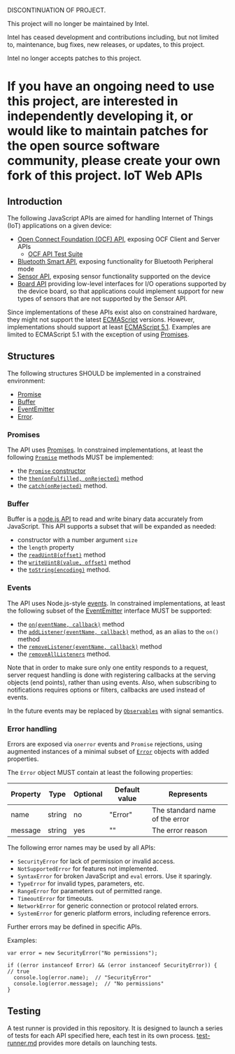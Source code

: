 DISCONTINUATION OF PROJECT.

This project will no longer be maintained by Intel.

Intel has ceased development and contributions including, but not limited to, maintenance, bug fixes, new releases, or updates, to this project. 

Intel no longer accepts patches to this project.

If you have an ongoing need to use this project, are interested in independently developing it, or would like to maintain patches for the open source software community, please create your own fork of this project. 
IoT Web APIs
============

<a name="introduction"></a>
Introduction
------------
The following JavaScript APIs are aimed for handling Internet of Things (IoT) applications on a given device:
* [Open Connect Foundation (OCF) API](./ocf/README.md), exposing OCF Client and Server APIs
  - [OCF API Test Suite](./ocf/test-suite/README.md)
* [Bluetooth Smart API](./ble/README.md), exposing functionality for Bluetooth Peripheral mode
* [Sensor API](./sensors/README.md), exposing sensor functionality supported on the device
* [Board API](./board/README.md) providing low-level interfaces for I/O operations supported by the device board, so that applications could implement support for new types of sensors that are not supported by the Sensor API.

Since implementations of these APIs exist also on constrained hardware, they might not support the latest [ECMAScript](http://www.ecma-international.org) versions. However, implementations should support at least [ECMAScript 5.1](http://www.ecma-international.org/ecma-262/5.1/). Examples are limited to ECMAScript 5.1 with the exception of using [Promises](#promise).

<a name="structures"></a>
Structures
----------
The following structures SHOULD be implemented in a constrained environment:
  - [Promise](#promise)
  - [Buffer](#buffer)
  - [EventEmitter](#events)
  - [Error](#error).

<a name="promise"></a>
### Promises
The API uses [Promises](http://www.ecma-international.org/ecma-262/6.0/#sec-promise-objects). In constrained implementations, at least the following [`Promise`](http://www.ecma-international.org/ecma-262/6.0/#sec-promise-objects) methods MUST be implemented:
- the [`Promise` constructor](http://www.ecma-international.org/ecma-262/6.0/#sec-promise-constructor)
- the [`then(onFulfilled, onRejected)`](http://www.ecma-international.org/ecma-262/6.0/#sec-promise.prototype.then) method
- the [`catch(onRejected)`](http://www.ecma-international.org/ecma-262/6.0/#sec-promise.prototype.catch) method.

<a name="buffer"></a>
### Buffer
Buffer is a [node.js API](https://nodejs.org/dist/latest-v6.x/docs/api/buffer.html)
to read and write binary data accurately from JavaScript. This API supports a subset that will be expanded as needed:
- constructor with a number argument `size`
- the `length` property
- the [`readUint8(offset)`](https://nodejs.org/dist/latest-v6.x/docs/api/buffer.html#buffer_buf_readuint8_offset_noassert) method
- the [`writeUint8(value, offset)`](https://nodejs.org/dist/latest-v6.x/docs/api/buffer.html#buffer_buf_writeuint8_value_offset_noassert) method
- the [`toString(encoding)`](https://nodejs.org/dist/latest-v6.x/docs/api/buffer.html#buffer_buf_tostring_encoding_start_end) method.

<a name="events"></a>
### Events
The API uses Node.js-style [events](https://nodejs.org/api/events.html#events_events). In constrained implementations, at least the following subset of the [EventEmitter](https://nodejs.org/api/events.html#events_class_eventemitter) interface MUST be supported:
- the [`on(eventName, callback)`](https://nodejs.org/api/events.html#events_emitter_on_eventname_listener) method
- the [`addListener(eventName, callback)`](https://nodejs.org/api/events.html#events_emitter_addlistener_eventname_listener) method, as an alias to the `on()` method
- the [`removeListener(eventName, callback)`](https://nodejs.org/api/events.html#events_emitter_removelistener_eventname_listener) method
- the [`removeAllListeners`](https://nodejs.org/api/events.html#events_emitter_removealllisteners_eventname) method.

Note that in order to make sure only one entity responds to a request, server request handling is done with registering callbacks at the serving objects (end points), rather than using events. Also, when subscribing to notifications requires options or filters, callbacks are used instead of events.

In the future events may be replaced by [`Observables`](https://github.com/tc39/proposal-observable) with signal semantics.

<a name="error"></a>
### Error handling
Errors are exposed via `onerror` events and `Promise` rejections, using augmented instances of a minimal subset of [`Error`](https://nodejs.org/api/errors.html#errors_class_error) objects with added properties.

The `Error` object MUST contain at least the following properties:

| Property        | Type    | Optional | Default value | Represents |
| ---             | ---     | ---      | ---           | ---     |
| name            | string  | no       | "Error"       | The standard name of the error |
| message         | string  | yes      | ""            | The error reason |

The following error names may be used by all APIs:
- `SecurityError` for lack of permission or invalid access.
- `NotSupportedError` for features not implemented.
- `SyntaxError` for broken JavaScript and `eval` errors. Use it sparingly.
- `TypeError` for invalid types, parameters, etc.
- `RangeError` for parameters out of permitted range.
- `TimeoutError` for timeouts.
- `NetworkError` for generic connection or protocol related errors.
- `SystemError` for generic platform errors, including reference errors.

Further errors may be defined in specific APIs.

Examples:
```
var error = new SecurityError("No permissions");

if ((error instanceof Error) && (error instanceof SecurityError)) {  // true
  console.log(error.name);  // "SecurityError"
  console.log(error.message);  // "No permissions"
}
```

<a name="testing"></a>
Testing
------------
A test runner is provided in this repository. It is designed to launch a series of tests for each API specified here, each test in its own process. [test-runner.md](./test-runner.md) provides more details on launching tests.
